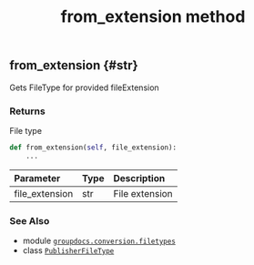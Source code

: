 ﻿---
title: from_extension method
second_title: GroupDocs.Conversion for Python via .NET API References
description: 
type: docs
weight: 40
url: /python-net/groupdocs.conversion.filetypes/publisherfiletype/from_extension/
is_root: false
---

## from_extension {#str}

Gets FileType for provided fileExtension


### Returns 


File type


```python
def from_extension(self, file_extension):
    ...
```


| Parameter | Type | Description |
| :- | :- | :- |
| file_extension | str | File extension |



### See Also
* module [`groupdocs.conversion.filetypes`](../../)
* class [`PublisherFileType`](/conversion/python-net/groupdocs.conversion.filetypes/publisherfiletype)
